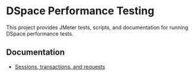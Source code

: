 # DSpace Performance Testing

This project provides JMeter tests, scripts, and documentation for running DSpace performance tests.

## Documentation

* [Sessions, transactions, and requests](doc/sessions.md)
